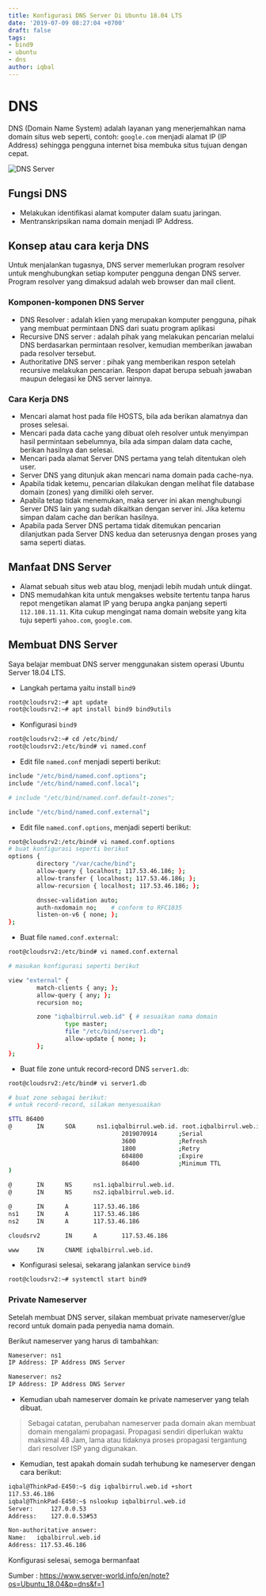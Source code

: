```yaml
---
title: Konfigurasi DNS Server Di Ubuntu 18.04 LTS
date: '2019-07-09 08:27:04 +0700'
draft: false
tags:
- bind9
- ubuntu
- dns
author: iqbal
---
```


# DNS
DNS (Domain Name System) adalah layanan yang menerjemahkan nama domain situs web seperti, contoh: `google.com` menjadi alamat IP (IP Address) sehingga pengguna internet bisa membuka situs tujuan dengan cepat.

![DNS Server](https://earth-id-jkt-1.bal.web.id/assets/gambar/2019/dns.png)

## Fungsi DNS
- Melakukan identifikasi alamat komputer dalam suatu jaringan.
- Mentranskripsikan nama domain menjadi IP Address.

## Konsep atau cara kerja DNS
Untuk menjalankan tugasnya, DNS server memerlukan program resolver untuk menghubungkan setiap komputer pengguna dengan DNS server. Program resolver yang dimaksud adalah web browser dan mail client.

### Komponen-komponen DNS Server
- DNS Resolver : adalah klien yang merupakan komputer pengguna, pihak yang membuat permintaan DNS dari suatu program aplikasi
- Recursive DNS server : adalah pihak yang melakukan pencarian melalui DNS berdasarkan permintaan resolver, kemudian memberikan jawaban pada resolver tersebut.
- Authoritative DNS server : pihak yang memberikan respon setelah recursive melakukan pencarian. Respon dapat berupa sebuah jawaban maupun delegasi ke DNS server lainnya.

### Cara Kerja DNS
- Mencari alamat host pada file HOSTS, bila ada berikan alamatnya dan proses selesai. 
- Mencari pada data cache yang dibuat oleh resolver untuk menyimpan hasil permintaan sebelumnya, bila ada simpan dalam data cache, berikan 	hasilnya dan selesai. 
- Mencari pada alamat Server DNS pertama yang telah ditentukan oleh user. 
- Server DNS yang ditunjuk akan mencari nama domain pada cache-nya. 
- Apabila tidak ketemu, pencarian dilakukan dengan melihat file database domain (zones) yang dimiliki oleh server. 
- Apabila tetap tidak menemukan, maka server ini akan menghubungi Server DNS lain yang sudah dikaitkan dengan server ini. Jika ketemu simpan dalam cache dan berikan hasilnya. 
- Apabila pada Server DNS pertama tidak ditemukan pencarian dilanjutkan pada Server DNS kedua dan seterusnya dengan proses yang sama seperti diatas.

## Manfaat DNS Server
- Alamat sebuah situs web atau blog, menjadi lebih mudah untuk diingat.
- DNS memudahkan kita untuk mengakses website tertentu tanpa harus repot mengetikan alamat IP yang berupa angka panjang seperti `112.108.11.11`. Kita cukup mengingat nama domain website yang kita tuju seperti `yahoo.com`, `google.com`.

## Membuat DNS Server
Saya belajar membuat DNS server menggunakan sistem operasi Ubuntu Server 18.04 LTS.

- Langkah pertama yaitu install `bind9`

```bash
root@cloudsrv2:~# apt update
root@cloudsrv2:~# apt install bind9 bind9utils
```

- Konfigurasi `bind9`

```bash
root@cloudsrv2:~# cd /etc/bind/
root@cloudsrv2:/etc/bind# vi named.conf
```

-  Edit file `named.conf` menjadi seperti berikut:

```bash
include "/etc/bind/named.conf.options";
include "/etc/bind/named.conf.local";

# include "/etc/bind/named.conf.default-zones";

include "/etc/bind/named.conf.external";
```

- Edit file `named.conf.options`, menjadi seperti berikut:

```bash
root@cloudsrv2:/etc/bind# vi named.conf.options
# buat konfigurasi seperti berikut
options {
        directory "/var/cache/bind";
        allow-query { localhost; 117.53.46.186; };
        allow-transfer { localhost; 117.53.46.186; };
        allow-recursion { localhost; 117.53.46.186; };

        dnssec-validation auto;
        auth-nxdomain no;    # conform to RFC1035
        listen-on-v6 { none; };
};
```

- Buat file `named.conf.external`:

```bash
root@cloudsrv2:/etc/bind# vi named.conf.external

# masukan konfigurasi seperti berikut

view "external" {
        match-clients { any; };
        allow-query { any; };
        recursion no;

        zone "iqbalbirrul.web.id" { # sesuaikan nama domain
                type master;
                file "/etc/bind/server1.db";
                allow-update { none; };
        };
};                       
```

- Buat file zone untuk record-record DNS `server1.db`:

```bash
root@cloudsrv2:/etc/bind# vi server1.db

# buat zone sebagai berikut:
# untuk record-record, silakan menyesuaikan

$TTL 86400
@       IN      SOA      ns1.iqbalbirrul.web.id. root.iqbalbirrul.web.id.(
                                2019070914      ;Serial
                                3600            ;Refresh
                                1800            ;Retry
                                604800          ;Expire
                                86400           ;Minimum TTL
)

@       IN      NS      ns1.iqbalbirrul.web.id.
@       IN      NS      ns2.iqbalbirrul.web.id.

@       IN      A       117.53.46.186
ns1     IN      A       117.53.46.186
ns2     IN      A       117.53.46.186

cloudsrv2       IN      A       117.53.46.186

www     IN      CNAME iqbalbirrul.web.id.
```

- Konfigurasi selesai, sekarang jalankan service `bind9`

```bash
root@cloudsrv2:~# systemctl start bind9
```

### Private Nameserver

Setelah membuat DNS server, silakan membuat private nameserver/glue record untuk domain pada penyedia nama domain.

Berikut nameserver yang harus di tambahkan:

```bash
Nameserver: ns1
IP Address: IP Address DNS Server

Nameserver: ns2
IP Address: IP Address DNS Server
```

- Kemudian ubah nameserver domain ke private nameserver yang telah dibuat.

> Sebagai catatan, perubahan nameserver pada domain akan membuat domain mengalami propagasi. Propagasi sendiri diperlukan waktu maksimal 48 Jam, lama atau tidaknya proses propagasi tergantung dari resolver ISP yang digunakan.

- Kemudian, test apakah domain sudah terhubung ke nameserver dengan cara berikut:

```bash
iqbal@ThinkPad-E450:~$ dig iqbalbirrul.web.id +short
117.53.46.186
iqbal@ThinkPad-E450:~$ nslookup iqbalbirrul.web.id
Server:		127.0.0.53
Address:	127.0.0.53#53

Non-authoritative answer:
Name:	iqbalbirrul.web.id
Address: 117.53.46.186
```

Konfigurasi selesai, semoga bermanfaat

Sumber : https://www.server-world.info/en/note?os=Ubuntu_18.04&p=dns&f=1
